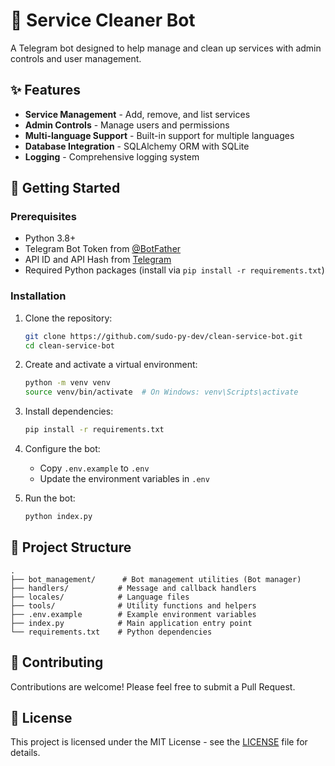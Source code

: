# 🧹 Service Cleaner Bot

A Telegram bot designed to help manage and clean up services with admin controls and user management.

## ✨ Features

- **Service Management** - Add, remove, and list services
- **Admin Controls** - Manage users and permissions
- **Multi-language Support** - Built-in support for multiple languages
- **Database Integration** - SQLAlchemy ORM with SQLite
- **Logging** - Comprehensive logging system

## 🚀 Getting Started

### Prerequisites

- Python 3.8+
- Telegram Bot Token from [@BotFather](https://t.me/botfather)
- API ID and API Hash from [Telegram](https://my.telegram.org/auth)
- Required Python packages (install via `pip install -r requirements.txt`)

### Installation

1. Clone the repository:
   ```bash
   git clone https://github.com/sudo-py-dev/clean-service-bot.git
   cd clean-service-bot
   ```

2. Create and activate a virtual environment:
   ```bash
   python -m venv venv
   source venv/bin/activate  # On Windows: venv\Scripts\activate
   ```

3. Install dependencies:
   ```bash
   pip install -r requirements.txt
   ```

4. Configure the bot:
   - Copy `.env.example` to `.env`
   - Update the environment variables in `.env`

5. Run the bot:
   ```bash
   python index.py
   ```

## 📂 Project Structure

```
.
├── bot_management/      # Bot management utilities (Bot manager)
├── handlers/           # Message and callback handlers
├── locales/            # Language files
├── tools/              # Utility functions and helpers
├── .env.example        # Example environment variables
├── index.py            # Main application entry point
└── requirements.txt    # Python dependencies
```

## 🤝 Contributing

Contributions are welcome! Please feel free to submit a Pull Request.

## 📄 License

This project is licensed under the MIT License - see the [LICENSE](LICENSE) file for details.
